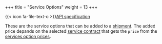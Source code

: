 +++
title = "Service Options"
weight = 13
+++

{{< icon fa-file-text-o >}}[API specification](https://docs.myparcel.com/api-specification#/ServiceOptions)

These are the service options that can be added to a [shipment](/api/resources/shipments). The added price depands on the selected [service contract](/api/resources/service-contracts/) that gets the `price` from the [services option prices](/api/resources/service-option-prices/).

